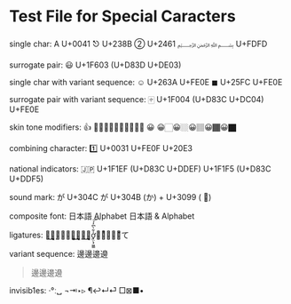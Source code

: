 Test File for Special Caracters
================================

single char:
	A U+0041
	⎋ U+238B
	② U+2461
	﷽ U+FDFD

surrogate pair:
	😃 U+1F603 (U+D83D U+DE03)

single char with variant sequence:
	☺︎ U+263A  U+FE0E
	◼︎ U+25FC  U+FE0E

surrogate pair with variant sequence:
	🀄︎ U+1F004 (U+D83C U+DC04)  U+FE0E

skin tone modifiers:
	👍 👍🏻👍🏼👍🏽👍🏾👍🏿
	😀 😀🏻😀🏼😀🏽😀🏾😀🏿

combining character:
	1️⃣ U+0031  U+FE0F  U+20E3

national indicators:
	🇯🇵 U+1F1EF (U+D83C U+DDEF)  U+1F1F5 (U+D83C U+DDF5)

sound mark:
	が U+304C
	が U+304B (か) + U+3099 ( ゙)

composite font:
	日本語
	Alphabet
	日本語 & Alphabet

ligatures:
	た͜͜͏̘̣͔͙͎͎̘̜̫̗͍͚͓͜͜͏̘̣͔͙͎͎す͜͜͏̘̣͔͙͎͎ơ̟̤̖̗͖͇̍͋̀͆̓́͞͡け̜ͪ̅̍̅͂͊て

variant sequence:
	邊邊󠄀邊󠄁邊󠄂
>	邊邊󠄀邊󠄁邊󠄂

invisib1es:
	·°ː␣
	¬⇥‣▹
	¶↩↵⏎
	□⊠■•
